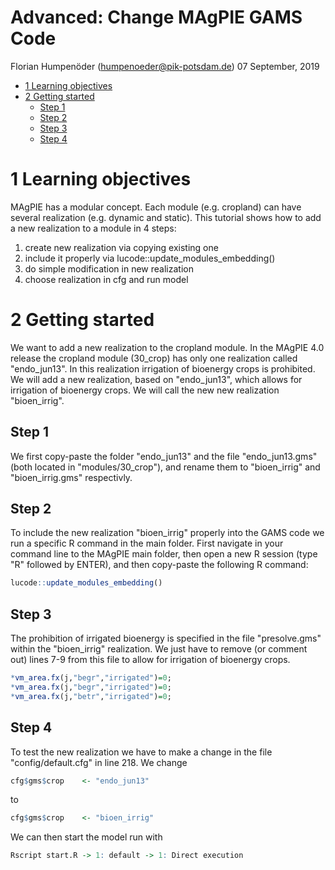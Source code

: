 Advanced: Change MAgPIE GAMS Code
================
Florian Humpenöder (<humpenoeder@pik-potsdam.de>)
07 September, 2019

-   [1 Learning objectives](#learning-objectives)
-   [2 Getting started](#getting-started)
    -   [Step 1](#step-1)
    -   [Step 2](#step-2)
    -   [Step 3](#step-3)
    -   [Step 4](#step-4)

1 Learning objectives
=====================

MAgPIE has a modular concept. Each module (e.g. cropland) can have several realization (e.g. dynamic and static). This tutorial shows how to add a new realization to a module in 4 steps:

1.  create new realization via copying existing one
2.  include it properly via lucode::update\_modules\_embedding()
3.  do simple modification in new realization
4.  choose realization in cfg and run model

2 Getting started
=================

We want to add a new realization to the cropland module. In the MAgPIE 4.0 release the cropland module (30\_crop) has only one realization called "endo\_jun13". In this realization irrigation of bioenergy crops is prohibited. We will add a new realization, based on "endo\_jun13", which allows for irrigation of bioenergy crops. We will call the new new realization "bioen\_irrig".

Step 1
------

We first copy-paste the folder "endo\_jun13" and the file "endo\_jun13.gms" (both located in "modules/30\_crop"), and rename them to "bioen\_irrig" and "bioen\_irrig.gms" respectivly.

Step 2
------

To include the new realization "bioen\_irrig" properly into the GAMS code we run a specific R command in the main folder. First navigate in your command line to the MAgPIE main folder, then open a new R session (type "R" followed by ENTER), and then copy-paste the following R command:

``` r
lucode::update_modules_embedding()
```

Step 3
------

The prohibition of irrigated bioenergy is specified in the file "presolve.gms" within the "bioen\_irrig" realization. We just have to remove (or comment out) lines 7-9 from this file to allow for irrigation of bioenergy crops.

``` r
*vm_area.fx(j,"begr","irrigated")=0;
*vm_area.fx(j,"begr","irrigated")=0;
*vm_area.fx(j,"betr","irrigated")=0;
```

Step 4
------

To test the new realization we have to make a change in the file "config/default.cfg" in line 218. We change

``` r
cfg$gms$crop    <- "endo_jun13"
```

to

``` r
cfg$gms$crop    <- "bioen_irrig"
```

We can then start the model run with

``` r
Rscript start.R -> 1: default -> 1: Direct execution
```
